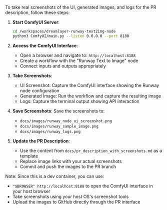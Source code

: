 To take real screenshots of the UI, generated images, and logs for the PR description, follow these steps:

1. **Start ComfyUI Server**:
   ```bash
   cd /workspaces/dreamlayer-runway-text2img-node
   python3 ComfyUI/main.py --listen 0.0.0.0 --port 8188
   ```

2. **Access the ComfyUI Interface**:
   - Open a browser and navigate to: `http://localhost:8188`
   - Create a workflow with the "Runway Text to Image" node
   - Connect inputs and outputs appropriately

3. **Take Screenshots**:
   - UI Screenshot: Capture the ComfyUI interface showing the Runway node configuration
   - Generated Image: Run the workflow and capture the resulting image
   - Logs: Capture the terminal output showing API interaction

4. **Save Screenshots**:
   Save the screenshots to:
   - `docs/images/runway_node_ui_screenshot.png`
   - `docs/images/runway_sample_image.png`
   - `docs/images/runway_logs.png`

5. **Update the PR Description**:
   - Use the content from `docs/pr_description_with_screenshots.md` as a template
   - Replace image links with your actual screenshots
   - Commit and push the images to the PR branch

Note: Since this is a dev container, you can use:
- `"$BROWSER" http://localhost:8188` to open the ComfyUI interface in your host browser
- Take screenshots using your host OS's screenshot tools
- Upload the images to GitHub directly through the PR interface
